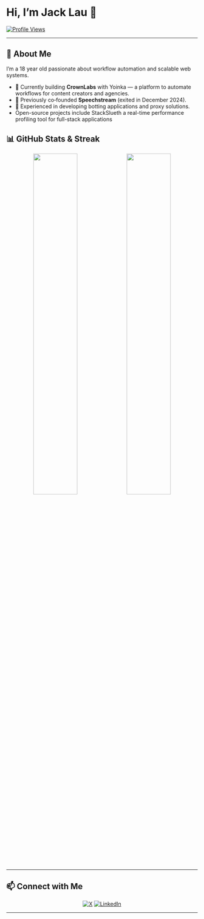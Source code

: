 # Hi, I’m Jack Lau 👋

[![Profile Views](https://komarev.com/ghpvc/?username=Jack-GitHub12\&color=brightgreen)](https://github.com/Jack-GitHub12)

---

## 🚀 About Me

I’m a 18 year old passionate about workflow automation and scalable web systems.

* 🔭 Currently building **CrownLabs** with Yoinka — a platform to automate workflows for content creators and agencies.
* 💼 Previously co‑founded **Speechstream** (exited in December 2024).
* 🤖 Experienced in developing botting applications and proxy solutions.
* Open-source projects include StackSlueth a real-time performance profiling tool for full-stack applications

## 📊 GitHub Stats & Streak

<p align="center">
  <img width="48%" src="https://github-readme-stats.vercel.app/api?username=Jack-GitHub12&show_icons=true&theme=radical" />
  <img width="48%" src="https://github-readme-streak-stats.herokuapp.com/?user=Jack-GitHub12&theme=radical" />
</p>

---

## 📫 Connect with Me

<p align="center">
  <a href="https://x.com/jack8lau"><img alt="X" src="https://img.shields.io/badge/X-1DA1F2?logo=x&logoColor=white" /></a>
  <a href="https://www.linkedin.com/in/-jacklau"><img alt="LinkedIn" src="https://img.shields.io/badge/LinkedIn-0077B5?logo=linkedin&logoColor=white" /></a>
</p>

---

